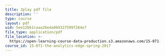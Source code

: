 ```yaml
---
title: 3play pdf file
description: ''
type: course
layout: pdf
uid: 5ee12b61caaa26eda069327599f284e7
file_type: application/pdf
file_location: >-
  https://open-learning-course-data-production.s3.amazonaws.com/15-071-the-analytics-edge-spring-2017/5ee12b61caaa26eda069327599f284e7_Mge-sj1UVFM.pdf
course_id: 15-071-the-analytics-edge-spring-2017
---
```

